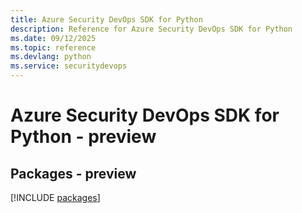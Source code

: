 ```yaml
---
title: Azure Security DevOps SDK for Python
description: Reference for Azure Security DevOps SDK for Python
ms.date: 09/12/2025
ms.topic: reference
ms.devlang: python
ms.service: securitydevops
---
```

# Azure Security DevOps SDK for Python - preview
## Packages - preview
[!INCLUDE [packages](security-devops-index.md)]